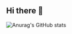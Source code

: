 ## Hi there 👋

![Anurag's GitHub stats](https://github-readme-stats.vercel.app/api?username=othniel251917)

